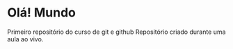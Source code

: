 # Olá! Mundo
Primeiro repositório do curso de git e github
Repositório criado durante uma aula ao vivo.
